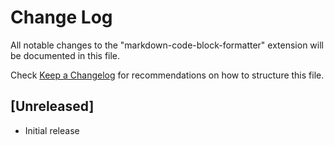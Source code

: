 # Change Log

All notable changes to the "markdown-code-block-formatter" extension will be documented in this file.

Check [Keep a Changelog](http://keepachangelog.com/) for recommendations on how to structure this file.

## [Unreleased]

- Initial release
